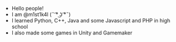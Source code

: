 - Hello people!
- I am @m1st1k4l (˵ ͡° ͜ʖ ͡°˵)
- I learned Python, C++, Java and some Javascript and PHP in high school
- I also made some games in Unity and Gamemaker

<!---
m1st1k4l/m1st1k4l is a ✨ special ✨ repository because its `README.md` (this file) appears on your GitHub profile.
You can click the Preview link to take a look at your changes.
--->
